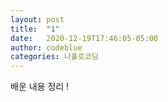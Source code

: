 ```yaml
---
layout: post
title:  "1"
date:   2020-12-19T17:46:05-05:00
author: codeblue
categories: 나홀로코딩
---
```


배운 내용 정리 !